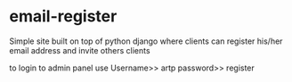 # email-register
Simple site built on top of python django where clients can register his/her email address and invite others clients 

to login to admin panel use 
Username>> artp
password>> register

